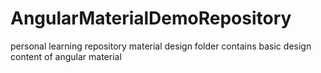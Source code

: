 # AngularMaterialDemoRepository
personal learning repository
material design folder contains basic design content of angular material
